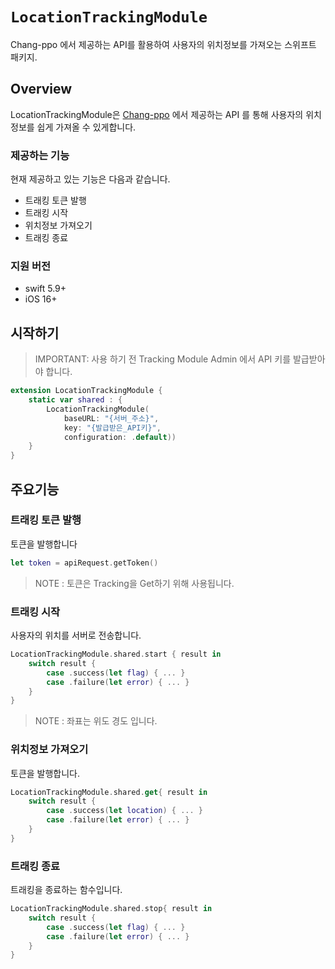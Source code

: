 # ``LocationTrackingModule``

Chang-ppo 에서 제공하는 API를 활용하여 사용자의 위치정보를 가져오는 스위프트 패키지.

## Overview

LocationTrackingModule은 [Chang-ppo](https://github.com/team-chang-ppo) 에서 제공하는 API 를 통해 사용자의 위치정보를 쉽게 가져올 수 있게합니다.

### 제공하는 기능
현재 제공하고 있는 기능은 다음과 같습니다.
- 트래킹 토큰 발행
- 트래킹 시작
- 위치정보 가져오기
- 트래킹 종료

### 지원 버전
- swift 5.9+
- iOS 16+


## 시작하기
> IMPORTANT: 사용 하기 전 Tracking Module Admin 에서 API 키를 발급받아야 합니다.

```swift
extension LocationTrackingModule {
    static var shared : {
        LocationTrackingModule(
            baseURL: "{서버_주소}",
            key: "{발급받은_API키}",
            configuration: .default))
    }  
}
```

## 주요기능

### 트래킹 토큰 발행

토큰을 발행합니다 
```swift
let token = apiRequest.getToken()
```
> NOTE : 토큰은 Tracking을 Get하기 위해 사용됩니다.

### 트래킹 시작

사용자의 위치를 서버로 전송합니다.
```swift
LocationTrackingModule.shared.start { result in
    switch result {
        case .success(let flag) { ... }
        case .failure(let error) { ... }
    }
}
```
> NOTE : 좌표는 위도 경도 입니다.

### 위치정보 가져오기

토큰을 발행합니다.
```swift
LocationTrackingModule.shared.get{ result in
    switch result {
        case .success(let location) { ... }
        case .failure(let error) { ... }
    }
}
```

### 트래킹 종료

트래킹을 종료하는 함수입니다.
```swift
LocationTrackingModule.shared.stop{ result in
    switch result {
        case .success(let flag) { ... }
        case .failure(let error) { ... }
    }
}
```
